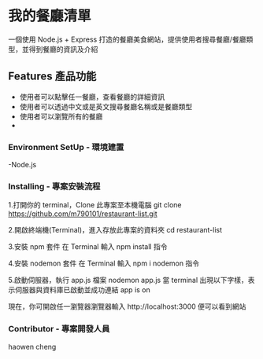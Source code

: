 # 我的餐廳清單

一個使用 Node.js + Express 打造的餐廳美食網站，提供使用者搜尋餐廳/餐廳類型，並得到餐廳的資訊及介紹

## Features 產品功能
- 使用者可以點擊任一餐廳，查看餐廳的詳細資訊
- 使用者可以透過中文或是英文搜尋餐廳名稱或是餐廳類型
- 使用者可以瀏覽所有的餐廳
- 
### Environment SetUp - 環境建置
-Node.js

### Installing - 專案安裝流程
1.打開你的 terminal，Clone 此專案至本機電腦
git clone https://github.com/m790101/restaurant-list.git

2.開啟終端機(Terminal)，進入存放此專案的資料夾
cd restaurant-list

3.安裝 npm 套件
在 Terminal 輸入 npm install 指令

4.安裝 nodemon 套件
在 Terminal 輸入 npm i nodemon 指令

5.啟動伺服器，執行 app.js 檔案
nodemon app.js
當 terminal 出現以下字樣，表示伺服器與資料庫已啟動並成功連結
app is on 

現在，你可開啟任一瀏覽器瀏覽器輸入 http://localhost:3000 便可以看到網站

### Contributor - 專案開發人員
haowen cheng
